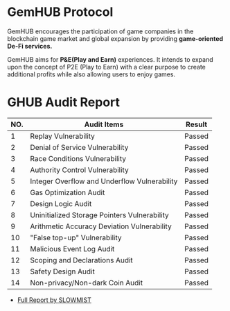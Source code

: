 # GemHUB Protocol

GemHUB encourages the participation of game companies in the blockchain game market and global expansion by providing **game-oriented De-Fi services.**

GemHUB aims for **P&E(Play and Earn)** experiences. It intends to expand upon the concept of P2E (Play to Earn) with a clear purpose to create additional profits while also allowing users to enjoy games.

# GHUB Audit Report

|NO.|Audit Items|Result|
|-|-|-|
|1|Replay Vulnerability|Passed|
|2|Denial of Service Vulnerability|Passed|
|3|Race Conditions Vulnerability|Passed|
|4|Authority Control Vulnerability|Passed|
|5|Integer Overflow and Underflow Vulnerability|Passed|
|6|Gas Optimization Audit|Passed|
|7|Design Logic Audit|Passed|
|8|Uninitialized Storage Pointers Vulnerability|Passed|
|9|Arithmetic Accuracy Deviation Vulnerability|Passed|
|10|"False top-up" Vulnerability|Passed|
|11|Malicious Event Log Audit|Passed|
|12|Scoping and Declarations Audit|Passed|
|13|Safety Design Audit|Passed|
|14|Non-privacy/Non-dark Coin Audit|Passed|

* [Full Report by SLOWMIST](https://github.com/gemhub-protocol/ghub-contract/blob/main/audit/Smart_Contract_Security_Audit_Report_by_Slowmist.pdf)
